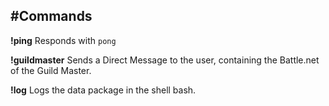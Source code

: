 #Commands
---------
**!ping**
Responds with `pong`

**!guildmaster**
Sends a Direct Message to the user, containing the Battle.net of the Guild Master.

**!log**
Logs the data package in the shell bash.